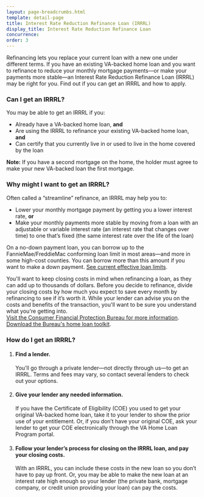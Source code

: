 ```yaml
---
layout: page-breadcrumbs.html
template: detail-page
title: Interest Rate Reduction Refinance Loan (IRRRL)
display_title: Interest Rate Reduction Refinance Loan
concurrence: 
order: 3
---
```


<div class="va-introtext">

Refinancing lets you replace your current loan with a new one under different terms. If you have an existing VA-backed home loan and you want to refinance to reduce your monthly mortgage payments—or make your payments more stable—an Interest Rate Reduction Refinance Loan (IRRRL) may be right for you. Find out if you can get an IRRRL and how to apply.

</div>

<div class="feature">

### Can I get an IRRRL?

You may be able to get an IRRRL if you:

-	Already have a VA-backed home loan, **and**
-	Are using the IRRRL to refinance your existing VA-backed home loan, **and**
-	Can certify that you currently live in or used to live in the home covered by the loan

**Note:** If you have a second mortgage on the home, the holder must agree to make your new VA-backed loan the first mortgage.  

</div>

### Why might I want to get an IRRRL?

Often called a “streamline” refinance, an IRRRL may help you to:

-	Lower your monthly mortgage payment by getting you a lower interest rate, **or**
-	Make your monthly payments more stable by moving from a loan with an adjustable or variable interest rate (an interest rate that changes over time) to one that’s fixed (the same interest rate over the life of the loan)

On a no-down payment loan, you can borrow up to the FannieMae/FreddieMac conforming loan limit in most areas—and more in some high-cost counties. You can borrow more than this amount if you want to make a down payment. [See current effective loan limits](http://www.benefits.va.gov/HOMELOANS/purchaseco_loan_limits.asp).

You'll want to keep closing costs in mind when refinancing a loan, as they can add up to thousands of dollars. Before you decide to refinance, divide your closing costs by how much you expect to save every month by refinancing to see if it’s worth it. While your lender can advise you on the costs and benefits of the transaction, you'll want to be sure you understand what you're getting into. <br>
[Visit the Consumer Financial Protection Bureau for more information](https://www.consumerfinance.gov/owning-a-home/).
[Download the Bureau's home loan toolkit](http://files.consumerfinance.gov/f/201503_cfpb_your-home-loan-toolkit-web.pdf). 

### How do I get an IRRRL?

<ol class="process">
<li class="process-step list-one">

#### Find a lender.
You’ll go through a private lender—not directly through us—to get an IRRRL. Terms and fees may vary, so contact several lenders to check out your options.

</li>

<li class="process-step list-two">

#### Give your lender any needed information.
If you have the Certificate of Eligibility (COE) you used to get your original VA-backed home loan, take it to your lender to show the prior use of your entitlement. Or, if you don’t have your original COE, ask your lender to get your COE electronically through the VA Home Loan Program portal.

</li>

<li class="process-step list-three">

#### Follow your lender’s process for closing on the IRRRL loan, and pay your closing costs.
With an IRRRL, you can include these costs in the new loan so you don’t have to pay up front. Or, you may be able to make the new loan at an interest rate high enough so your lender (the private bank, mortgage company, or credit union providing your loan) can pay the costs.

</li>
</ol>
